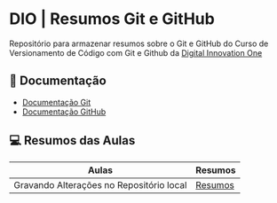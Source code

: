 
# DIO | Resumos Git e GitHub

Repositório para armazenar resumos sobre o Git e GitHub do Curso de Versionamento de Código com Git e Github da [Digital Innovation One](https://web.dio.me/home)

## 💾 Documentação
- [Documentação Git](https://git-scm.com/doc)
- [Documentação GitHub](https://docs.github.com)

## 💻 Resumos das Aulas

| Aulas | Resumos |
| -------|--------|
| Gravando Alterações no Repositório local | [Resumos]() |


